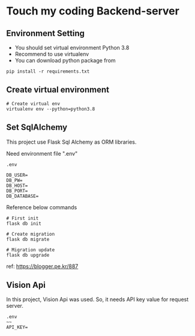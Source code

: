 # Touch my coding Backend-server

## Environment Setting

- You should set virtual environment Python 3.8
- Recommend to use virtualenv
- You can download python package from

```
pip install -r requirements.txt
```

## Create virtual environment

```
# Create virtual env
virtualenv env --python=python3.8
```

## Set SqlAlchemy

This project use Flask Sql Alchemy as ORM libraries.

Need environment file ".env"

```
.env

DB_USER=
DB_PW=
DB_HOST=
DB_PORT=
DB_DATABASE=
```

Reference below commands

```
# First init
flask db init

# Create migration
flask db migrate

# Migration update
flask db upgrade
```

ref: https://blogger.pe.kr/887

## Vision Api

In this project, Vision Api was used. So, it needs API key value for request server.

```
.env
~~
API_KEY=

```
